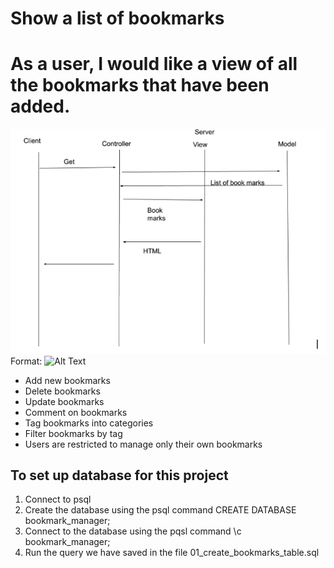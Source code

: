 # Show a list of bookmarks
# As a user, I would like a view of all the bookmarks that have been added.


![Table](./images/table.png)
Format: ![Alt Text](url)


* Add new bookmarks
* Delete bookmarks
* Update bookmarks
* Comment on bookmarks
* Tag bookmarks into categories
* Filter bookmarks by tag
* Users are restricted to manage only their own bookmarks

## To set up database for this project

1. Connect to psql
2. Create the database using the psql command CREATE DATABASE bookmark_manager;
3. Connect to the database using the pqsl command \c bookmark_manager;
4. Run the query we have saved in the file 01_create_bookmarks_table.sql
